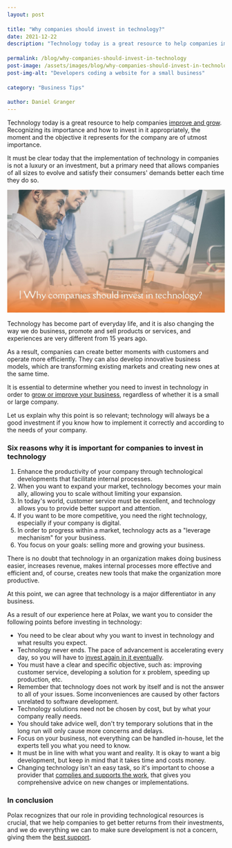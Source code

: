 ```yaml
---
layout: post

title: "Why companies should invest in technology?"
date: 2021-12-22
description: "Technology today is a great resource to help companies improve and grow. Recognizing its importance and how to invest in it appropriately, the moment and the objective it represents for the company are of utmost importance."

permalink: /blog/why-companies-should-invest-in-technology
post-image: /assets/images/blog/why-companies-should-invest-in-technology.jpg
post-img-alt: "Developers coding a website for a small business"

category: "Business Tips"

author: Daniel Granger
---
```



Technology today is a great resource to help companies [improve and grow](https://polax.co.uk/blog/why-you-need-a-website-for-your-business). Recognizing its importance and how to invest in it appropriately, the moment and the objective it represents for the company are of utmost importance.

It must be clear today that the implementation of technology in companies is not a luxury or an investment, but a primary need that allows companies of all sizes to evolve and satisfy their consumers' demands better each time they do so.

![Developers coding a website for a small business](/assets/images/blog/why-companies-should-invest-in-technology.jpg)

Technology has become part of everyday life, and it is also changing the way we do business, promote and sell products or services, and experiences are very different from 15 years ago.

As a result, companies can create better moments with customers and operate more efficiently. They can also develop innovative business models, which are transforming existing markets and creating new ones at the same time.

It is essential to determine whether you need to invest in technology in order to [grow or improve your business](https://polax.co.uk/blog/advantages-of-beskpoke-software-development), regardless of whether it is a small or large company.

Let us explain why this point is so relevant; technology will always be a good investment if you know how to implement it correctly and according to the needs of your company.

### **Six reasons why it is important for companies to invest in technology**

1. Enhance the productivity of your company through technological developments that facilitate internal processes.
2. When you want to expand your market, technology becomes your main ally, allowing you to scale without limiting your expansion.
3. In today's world, customer service must be excellent, and technology allows you to provide better support and attention.
4. If you want to be more competitive, you need the right technology, especially if your company is digital.
5. In order to progress within a market, technology acts as a "leverage mechanism" for your business.
6. You focus on your goals: selling more and growing your business.

There is no doubt that technology in an organization makes doing business easier, increases revenue, makes internal processes more effective and efficient and, of course, creates new tools that make the organization more productive.

At this point, we can agree that technology is a major differentiator in any business.

As a result of our experience here at Polax, we want you to consider the following points before investing in technology:

- You need to be clear about why you want to invest in technology and what results you expect.
- Technology never ends. The pace of advancement is accelerating every day, so you will have to [invest again in it eventually](https://polax.co.uk/blog/website-maintenance-and-management).
- You must have a clear and specific objective, such as: improving customer service, developing a solution for x problem, speeding up production, etc.
- Remember that technology does not work by itself and is not the answer to all of your issues. Some inconveniences are caused by other factors unrelated to software development.
- Technology solutions need not be chosen by cost, but by what your company really needs.
- You should take advice well, don't try temporary solutions that in the long run will only cause more concerns and delays.
- Focus on your business, not everything can be handled in-house, let the experts tell you what you need to know.
- It must be in line with what you want and reality. It is okay to want a big development, but keep in mind that it takes time and costs money.
- Changing technology isn't an easy task, so it's important to choose a provider that [complies and supports the work](https://polax.co.uk/), that gives you comprehensive advice on new changes or implementations.

### **In conclusion**

Polax recognizes that our role in providing technological resources is crucial, that we help companies to get better returns from their investments, and we do everything we can to make sure development is not a concern, giving them the [best support](https://polax.co.uk/contact).